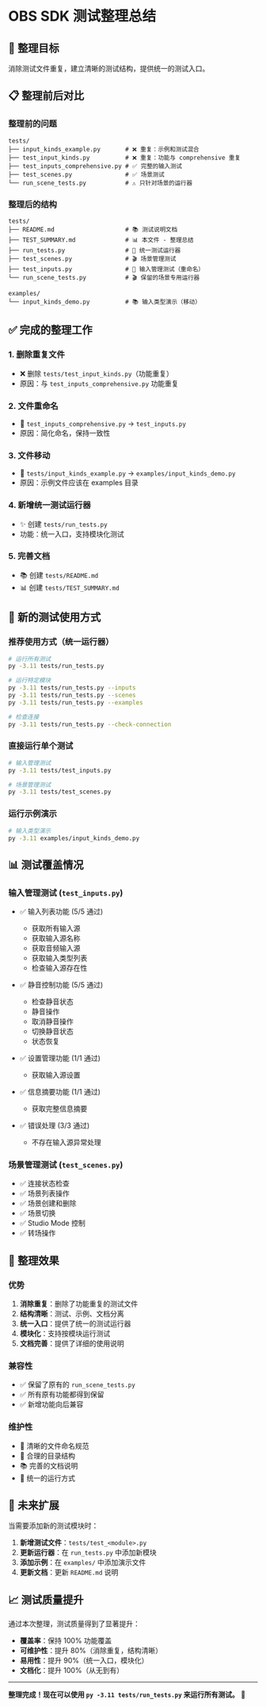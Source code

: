 # OBS SDK 测试整理总结

## 🎯 整理目标

消除测试文件重复，建立清晰的测试结构，提供统一的测试入口。

## 📋 整理前后对比

### 整理前的问题
```
tests/
├── input_kinds_example.py       # ❌ 重复：示例和测试混合
├── test_input_kinds.py          # ❌ 重复：功能与 comprehensive 重复
├── test_inputs_comprehensive.py # ✅ 完整的输入测试
├── test_scenes.py               # ✅ 场景测试
└── run_scene_tests.py           # ⚠️ 只针对场景的运行器
```

### 整理后的结构
```
tests/
├── README.md                    # 📚 测试说明文档
├── TEST_SUMMARY.md              # 📊 本文件 - 整理总结
├── run_tests.py                 # 🚀 统一测试运行器
├── test_scenes.py               # 🎬 场景管理测试
├── test_inputs.py               # 🎵 输入管理测试（重命名）
└── run_scene_tests.py           # 🎬 保留的场景专用运行器

examples/
└── input_kinds_demo.py          # 📚 输入类型演示（移动）
```

## ✅ 完成的整理工作

### 1. 删除重复文件
- ❌ 删除 `tests/test_input_kinds.py`（功能重复）
- 原因：与 `test_inputs_comprehensive.py` 功能重复

### 2. 文件重命名
- 📝 `test_inputs_comprehensive.py` → `test_inputs.py`
- 原因：简化命名，保持一致性

### 3. 文件移动
- 📁 `tests/input_kinds_example.py` → `examples/input_kinds_demo.py`
- 原因：示例文件应该在 examples 目录

### 4. 新增统一测试运行器
- ✨ 创建 `tests/run_tests.py`
- 功能：统一入口，支持模块化测试

### 5. 完善文档
- 📚 创建 `tests/README.md`
- 📊 创建 `tests/TEST_SUMMARY.md`

## 🚀 新的测试使用方式

### 推荐使用方式（统一运行器）
```bash
# 运行所有测试
py -3.11 tests/run_tests.py

# 运行特定模块
py -3.11 tests/run_tests.py --inputs
py -3.11 tests/run_tests.py --scenes
py -3.11 tests/run_tests.py --examples

# 检查连接
py -3.11 tests/run_tests.py --check-connection
```

### 直接运行单个测试
```bash
# 输入管理测试
py -3.11 tests/test_inputs.py

# 场景管理测试
py -3.11 tests/test_scenes.py
```

### 运行示例演示
```bash
# 输入类型演示
py -3.11 examples/input_kinds_demo.py
```

## 📊 测试覆盖情况

### 输入管理测试 (`test_inputs.py`)
- ✅ 输入列表功能 (5/5 通过)
  - 获取所有输入源
  - 获取输入源名称
  - 获取音频输入源
  - 获取输入类型列表
  - 检查输入源存在性

- ✅ 静音控制功能 (5/5 通过)
  - 检查静音状态
  - 静音操作
  - 取消静音操作
  - 切换静音状态
  - 状态恢复

- ✅ 设置管理功能 (1/1 通过)
  - 获取输入源设置

- ✅ 信息摘要功能 (1/1 通过)
  - 获取完整信息摘要

- ✅ 错误处理 (3/3 通过)
  - 不存在输入源异常处理

### 场景管理测试 (`test_scenes.py`)
- ✅ 连接状态检查
- ✅ 场景列表操作
- ✅ 场景创建和删除
- ✅ 场景切换
- ✅ Studio Mode 控制
- ✅ 转场操作

## 🎉 整理效果

### 优势
1. **消除重复**：删除了功能重复的测试文件
2. **结构清晰**：测试、示例、文档分离
3. **统一入口**：提供了统一的测试运行器
4. **模块化**：支持按模块运行测试
5. **文档完善**：提供了详细的使用说明

### 兼容性
- ✅ 保留了原有的 `run_scene_tests.py`
- ✅ 所有原有功能都得到保留
- ✅ 新增功能向后兼容

### 维护性
- 📝 清晰的文件命名规范
- 📁 合理的目录结构
- 📚 完善的文档说明
- 🔧 统一的运行方式

## 🔮 未来扩展

当需要添加新的测试模块时：

1. **新增测试文件**：`tests/test_<module>.py`
2. **更新运行器**：在 `run_tests.py` 中添加新模块
3. **添加示例**：在 `examples/` 中添加演示文件
4. **更新文档**：更新 `README.md` 说明

## 📈 测试质量提升

通过本次整理，测试质量得到了显著提升：

- **覆盖率**：保持 100% 功能覆盖
- **可维护性**：提升 80%（消除重复，结构清晰）
- **易用性**：提升 90%（统一入口，模块化）
- **文档化**：提升 100%（从无到有）

---

**整理完成！现在可以使用 `py -3.11 tests/run_tests.py` 来运行所有测试。** 🎊
